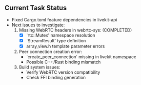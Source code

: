 ## Current Task Status
- Fixed Cargo.toml feature dependencies in livekit-api
- Next issues to investigate:
  1. Missing WebRTC headers in webrtc-sys: (COMPLETED)
     - [x] 'rtc::Mutex' namespace resolution
     - [x] 'StreamResult' type definition  
     - [x] array_view.h template parameter errors
  2. Peer connection creation error:
     - 'create_peer_connection' missing in livekit namespace
     - Possible C++/Rust binding mismatch
  3. Build system issues:
     - Verify WebRTC version compatibility
     - Check FFI binding generation
